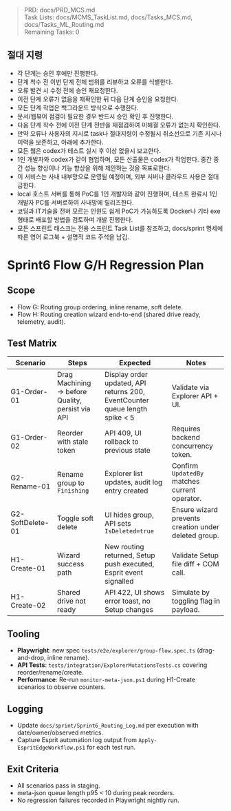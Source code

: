 > PRD: docs/PRD_MCS.md  
> Task Lists: docs/MCMS_TaskList.md, docs/Tasks_MCS.md, docs/Tasks_ML_Routing.md  
> Remaining Tasks: 0

## 절대 지령
- 각 단계는 승인 후에만 진행한다.
- 단계 착수 전 이번 단계 전체 범위를 리뷰하고 오류를 식별한다.
- 오류 발견 시 수정 전에 승인 재요청한다.
- 이전 단계 오류가 없음을 재확인한 뒤 다음 단계 승인을 요청한다.
- 모든 단계 작업은 백그라운드 방식으로 수행한다.
- 문서/웹뷰어 점검이 필요한 경우 반드시 승인 확인 후 진행한다.
- 다음 단계 착수 전에 이전 단계 전반을 재점검하여 미해결 오류가 없는지 확인한다.
- 만약 오류나 사용자의 지시로 task나 절대지령이 수정될시 취소선으로 기존 지시나 이력을 보존하고, 아래에 추가한다.
- 모든 웹은 codex가 테스트 실시 후 이상 없을시 보고한다.
- 1인 개발자와 codex가 같이 협업하며, 모든 산출물은 codex가 작업한다. 중간 중간 성능 향상이나 기능 향상을 위해 제안하는 것을 목표로한다.
- 이 서비스는 사내 내부망으로 운영될 예정이며, 외부 서버나 클라우드 사용은 절대 금한다.
- local 호스트 서버를 통해 PoC를 1인 개발자와 같이 진행하며, 테스트 완료시 1인 개발자 PC를 서버로하여 사내망에 릴리즈한다.
- 코딩과 IT기술을 전혀 모르는 인원도 쉽게 PoC가 가능하도록 Docker나 기타 exe 형태로 배포할 방법을 검토하며 개발 진행한다.
- 모든 스프린트 태스크는 전용 스프린트 Task List를 참조하고, docs/sprint 명세에 따른 영어 로그북 + 설명적 코드 주석을 남김.
# Sprint6 Flow G/H Regression Plan

## Scope
- Flow G: Routing group ordering, inline rename, soft delete.
- Flow H: Routing creation wizard end-to-end (shared drive ready, telemetry, audit).

## Test Matrix
| Scenario | Steps | Expected | Notes |
|----------|-------|----------|-------|
| G1-Order-01 | Drag Machining → before Quality, persist via API | Display order updated, API returns 200, EventCounter queue length spike < 5 | Validate via Explorer API + UI.
| G1-Order-02 | Reorder with stale token | API 409, UI rollback to previous state | Requires backend concurrency token.
| G2-Rename-01 | Rename group to `Finishing` | Explorer list updates, audit log entry created | Confirm `UpdatedBy` matches current operator.
| G2-SoftDelete-01 | Toggle soft delete | UI hides group, API sets `IsDeleted=true` | Ensure wizard prevents creation under deleted group.
| H1-Create-01 | Wizard success path | New routing returned, Setup push executed, Esprit event signalled | Validate Setup file diff + COM call.
| H1-Create-02 | Shared drive not ready | API 422, UI shows error toast, no Setup changes | Simulate by toggling flag in payload.

## Tooling
- **Playwright**: new spec `tests/e2e/explorer/group-flow.spec.ts` (drag-and-drop, inline rename).
- **API Tests**: `tests/integration/ExplorerMutationsTests.cs` covering reorder/rename/create.
- **Performance**: Re-run `monitor-meta-json.ps1` during H1-Create scenarios to observe counters.

## Logging
- Update `docs/sprint/Sprint6_Routing_Log.md` per execution with date/owner/observed metrics.
- Capture Esprit automation log output from `Apply-EspritEdgeWorkflow.ps1` for each test run.

## Exit Criteria
- All scenarios pass in staging.
- meta-json queue length p95 < 10 during peak reorders.
- No regression failures recorded in Playwright nightly run.

